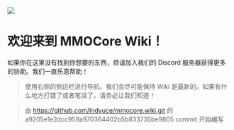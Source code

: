 ![](https://i.imgur.com/Vyor7Op.png)
# 欢迎来到 MMOCore Wiki！

如果你在这里没有找到你想要的东西，烦请加入我们的 Discord 服务器获得更多的协助。我们一直乐意帮助！

> 使用右侧的侧边栏进行导航。我们会尽可能保持 Wiki 是最新的。如果有什么地方打错了或者笔误了，请务必让我们知道！

> 由 https://github.com/Indyuce/mmocore.wiki.git 的 a9205e1e2dcc959a970364402b5b833735be9805 commit 开始编写